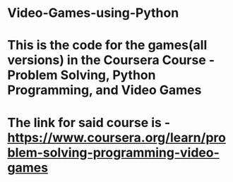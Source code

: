 # Video-Games-using-Python
# This is the code for the games(all versions) in the Coursera Course - Problem Solving, Python Programming, and Video Games
# The link for said course is - https://www.coursera.org/learn/problem-solving-programming-video-games
